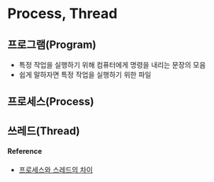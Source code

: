 # Process, Thread

## 프로그램(Program)
- 특정 작업을 실행하기 위해 컴퓨터에게 명령을 내리는 문장의 모음
- 쉽게 말하자면 특정 작업을 실행하기 위한 파일

## 프로세스(Process)

## 쓰레드(Thread)

#### Reference
* [프로세스와 스레드의 차이](https://gmlwjd9405.github.io/2018/09/14/process-vs-thread.html)